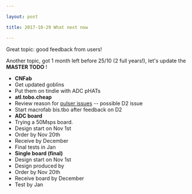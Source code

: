 ```yaml
---

layout: post

title: 2017-10-29 What next now

---
```



Great topic: good feedback from users!

Another topic, got 1 month left before 25/10 (2 full years!), let's
update the **MASTER TODO** !

-   **CNFab**
-   Get updated goblins
-   Put them on tindie with ADC pHATs
-   **atl.tobo.cheap**
-   Review reason for [pulser issues](/alt.tbo/20171028a/Readme.md) --
    possible D2 issue
-   Start macrofab bis.tbo after feedback on D2
-   **ADC board**
-   Trying a 50Msps board.
-   Design start on Nov 1st
-   Order by Nov 20th
-   Receive by December
-   Final tests in Jan
-   **Single board (final)**
-   Design start on Nov 1st
-   Design produced by
-   Order by Nov 20th
-   Receive board by December
-   Test by Jan

